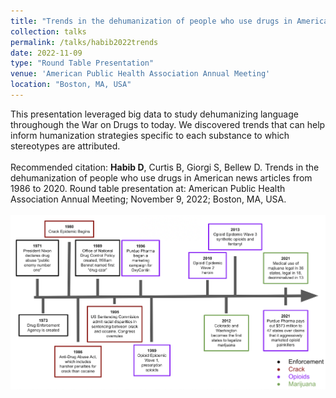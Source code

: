 ```yaml
---	
title: "Trends in the dehumanization of people who use drugs in American news articles from 1986 to 2020"	
collection: talks	
permalink: /talks/habib2022trends
date: 2022-11-09
type: "Round Table Presentation"
venue: 'American Public Health Association Annual Meeting'
location: "Boston, MA, USA"
---	
```

This presentation leveraged big data to study dehumanizing language throughough the War on Drugs to today. We discovered trends that can help inform humanization strategies specific to each substance to which stereotypes are attributed.
<br><br>
Recommended citation: **Habib D**, Curtis B, Giorgi S, Bellew D. Trends in the dehumanization of people who use drugs in American news articles from 1986 to 2020. Round table presentation at: American Public Health Association Annual Meeting; November 9, 2022; Boston, MA, USA.
<br><br>
![Timeline of Key Drug-Related Events from 1971 to 2021](../images/habib2022trends.png)
